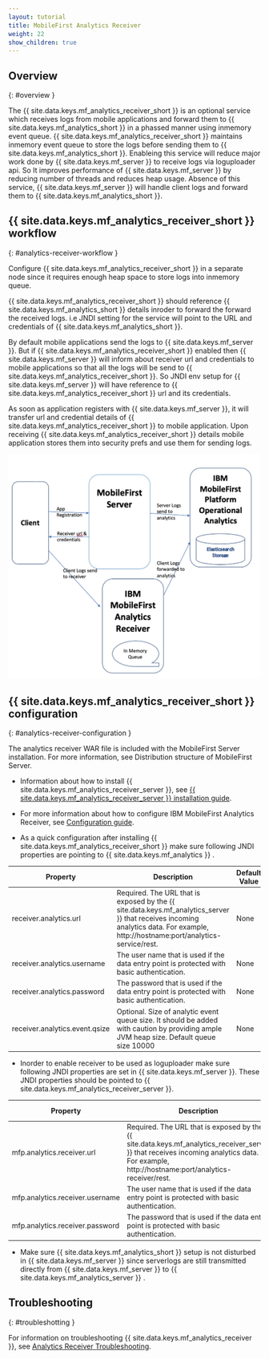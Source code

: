 ```yaml
---
layout: tutorial
title: MobileFirst Analytics Receiver
weight: 22
show_children: true
---
```

<!-- NLS_CHARSET=UTF-8 -->
## Overview
{: #overview }

The {{ site.data.keys.mf_analytics_receiver_short }} is an optional service which receives logs from mobile applications and forward them to {{ site.data.keys.mf_analytics_short }} in a phassed manner using inmemory event queue. {{ site.data.keys.mf_analytics_receiver_short }} maintains inmemory event queue to store the logs before sending them to {{ site.data.keys.mf_analytics_short }}. Enableing this service will reduce major work done by {{ site.data.keys.mf_server }} to receive logs via loguploader api. So It improves performance of  {{ site.data.keys.mf_server }} by reducing number of threads and reduces heap usage. Absence of this service, {{ site.data.keys.mf_server }} will handle client logs and forward them to {{ site.data.keys.mf_analytics_short }}.

## {{ site.data.keys.mf_analytics_receiver_short }} workflow
{: #analytics-receiver-workflow }

Configure {{ site.data.keys.mf_analytics_receiver_short }} in a separate node since it requires enough heap space to store logs into inmemory queue. 

{{ site.data.keys.mf_analytics_receiver_short }} should reference {{ site.data.keys.mf_analytics_short }}  details inroder to forward the forward the received logs. i.e JNDI setting for the service will point to the URL and credentials of {{ site.data.keys.mf_analytics_short }}.

By default mobile applications send the logs to  {{ site.data.keys.mf_server }}. But if {{ site.data.keys.mf_analytics_receiver_short }} enabled then {{ site.data.keys.mf_server }} will inform about receiver url and credentials to mobile applications so that all the logs will be send to {{ site.data.keys.mf_analytics_receiver_short }}. So JNDI env setup for {{ site.data.keys.mf_server }} will have reference to {{ site.data.keys.mf_analytics_receiver_short }} url and its credentials. 

As soon as application registers with  {{ site.data.keys.mf_server }}, it will transfer url and credential details of {{ site.data.keys.mf_analytics_receiver_short }} to mobile application. Upon receiving {{ site.data.keys.mf_analytics_receiver_short }} details mobile application stores them into security prefs and use them for sending logs. 

![Analytics Receiver Workflow](mfp_operational_analytics_receiver.jpg)

## {{ site.data.keys.mf_analytics_receiver_short }} configuration
{: #analytics-receiver-configuration }

The analytics receiver WAR file is included with the MobileFirst Server installation. For more information, see Distribution structure of MobileFirst Server.

* Information about how to install {{ site.data.keys.mf_analytics_receiver_server }}, see [{{ site.data.keys.mf_analytics_receiver_server }} installation guide](../installation-configuration/production/analyticsreceiver/installation).
* For more information about how to configure IBM MobileFirst Analytics Receiver, see [Configuration guide](../installation-configuration/production/analyticsreceiver/configuration).

* As a quick configuration after installing {{ site.data.keys.mf_analytics_receiver_short }} make sure following JNDI properties are pointing to {{ site.data.keys.mf_analytics }} . 

| Property                           | Description                                           | Default Value |
|------------------------------------|-------------------------------------------------------|---------------|
| receiver.analytics.url                  |Required. The URL that is exposed by the {{ site.data.keys.mf_analytics_server }} that receives incoming analytics data. For example, http://hostname:port/analytics-service/rest. | None |
| receiver.analytics.username             | The user name that is used if the data entry point is protected with basic authentication. | None |
| receiver.analytics.password             | The password that is used if the data entry point is protected with basic authentication. | None |
| receiver.analytics.event.qsize          | Optional. Size of analytic event queue size. It should be added with caution by providing ample JVM heap size. Default queue size 10000  | None |

* Inorder to enable receiver to be used as loguploader make sure following JNDI properties are set in {{ site.data.keys.mf_server }}. These JNDI properties should be pointed to {{ site.data.keys.mf_analytics_receiver_server }}. 

| Property                           | Description                                           | Default Value |
|------------------------------------|-------------------------------------------------------|---------------|
| mfp.analytics.receiver.url                  |Required. The URL that is exposed by the {{ site.data.keys.mf_analytics_receiver_server }} that receives incoming analytics data. For example, http://hostname:port/analytics-receiver/rest. | None |
| mfp.analytics.receiver.username             | The user name that is used if the data entry point is protected with basic authentication. | None |
| mfp.analytics.receiver.password             | The password that is used if the data entry point is protected with basic authentication. | None |

* Make sure {{ site.data.keys.mf_analytics_short }} setup is not disturbed in {{ site.data.keys.mf_server }} since serverlogs are still transmitted directly from {{ site.data.keys.mf_server }} to {{ site.data.keys.mf_analytics_server }} .

## Troubleshooting
{: #troubleshotting }

For information on troubleshooting {{ site.data.keys.mf_analytics_receiver }}, see [Analytics Receiver Troubleshooting](../troubleshooting/analyticsreceiver/).
